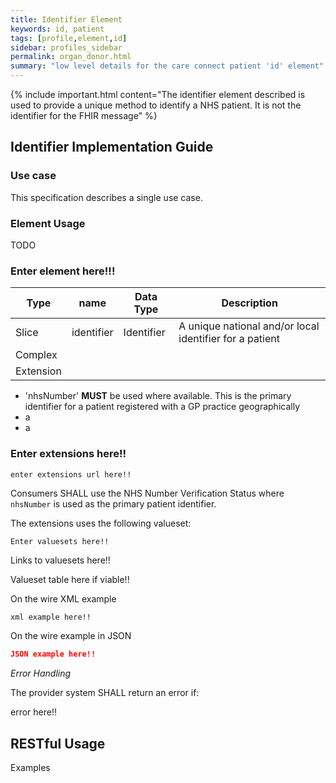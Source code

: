 ```yaml
---
title: Identifier Element
keywords: id, patient
tags: [profile,element,id]
sidebar: profiles_sidebar
permalink: organ_donor.html
summary: "low level details for the care connect patient 'id' element"
---
```

{% include important.html content="The identifier element described is  used to provide a unique method to identify a NHS patient. It is not the identifier for the FHIR message" %}

## Identifier Implementation Guide ##

### Use case ###

This specification describes a single use case. 

### Element Usage ###

TODO

### Enter element here!!! ###

|Type|name|Data Type|Description|
| ------------- | ------------- | ------------- | ------------- |
| Slice| identifier| Identifier | A unique national and/or local identifier for a patient |
|Complex| ||| |
|Extension||| |

- 'nhsNumber' **MUST** be used where available. This is the primary identifier for a patient registered with a GP practice geographically 
- a
- a


### Enter extensions here!! ###



```http
enter extensions url here!!
```

Consumers SHALL use the NHS Number Verification Status where `nhsNumber` is used as the primary patient identifier.

The extensions uses the following valueset:

```http
Enter valuesets here!!
```
Links to valuesets here!!

Valueset table here if viable!!

On the wire XML example

```xml
xml example here!!
```

On the wire example in JSON

```json
JSON example here!!
```

*Error Handling*

The provider system SHALL return an error if:

error here!!

## RESTful Usage ##


Examples






